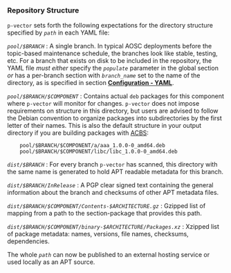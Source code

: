 ### Repository Structure

`p-vector` sets forth the following expectations for the directory structure specified by _`path`_ in each YAML file:

*`pool/$BRANCH`*
:   A single branch. In typical AOSC deployments before the topic-based maintenance schedule, the branches look like stable, testing, etc. For a branch that exists on disk to be included in the repository, the YAML file _must either_ specify the _`populate`_ parameter in the global section _or_ has a per-branch section with _`branch_name`_ set to the name of the directory, as is specified in section **[Configuration - YAML](#yaml)**.

*`pool/$BRANCH/$COMPONENT`*
:   Contains actual `deb` packages for this component where `p-vector` will monitor for changes. `p-vector` does not impose requirements on structure in this directory, but users are advised to follow the Debian convention to organize packages into subdirectories by the first letter of their names. This is also the default structure in your output directory if you are building packages with [ACBS](https://github.com/AOSC-Dev/acbs):

        pool/$BRANCH/$COMPONENT/a/aaa_1.0.0-0_amd64.deb
        pool/$BRANCH/$COMPONENT/libc/libc_1.0.0-0_amd64.deb

*`dist/$BRANCH`*
:   For every branch `p-vector` has scanned, this directory with the same name is generated to hold APT readable metadata for this branch.

*`dist/$BRANCH/InRelease`*
:   A PGP clear signed text containing the general information about the branch and checksums of other APT metadata files.

*`dist/$BRANCH/$COMPONENT/Contents-$ARCHITECTURE.gz`*
:   Gzipped list of mapping from a path to the section-package that provides this path.

*`dist/$BRANCH/$COMPONENT/binary-$ARCHITECTURE/Packages.xz`*
:   Xzipped list of package metadata: names, versions, file names, checksums, dependencies.

The whole _`path`_ can now be published to an external hosting service or used locally as an APT source.
